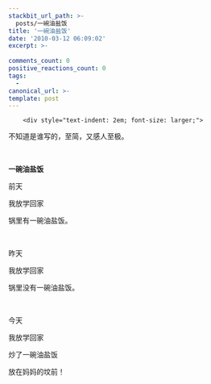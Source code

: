 ```yaml
---
stackbit_url_path: >-
  posts/一碗油盐饭
title: '一碗油盐饭'
date: '2010-03-12 06:09:02'
excerpt: >-
  
comments_count: 0
positive_reactions_count: 0
tags: 
  - 
canonical_url: >-
template: post
---
```


        <div style="text-indent: 2em; font-size: larger;">
<p>不知道是谁写的，至简，又感人至极。</p>
<p>&nbsp;</p>
<p><span style="font-weight: bold; "><wbr>一碗油盐饭</span><wbr></p>
<p>前天</p>
<p>我放学回家</p>
<p>锅里有一碗油盐饭。</p>
<br>
<p>昨天</p>
<p>我放学回家</p>
<p>锅里没有一碗油盐饭。</p>
<br>
<p>今天</p>
<p>我放学回家</p>
<p>炒了一碗油盐饭</p>
<p>放在妈妈的坟前！</p>
</div>
      